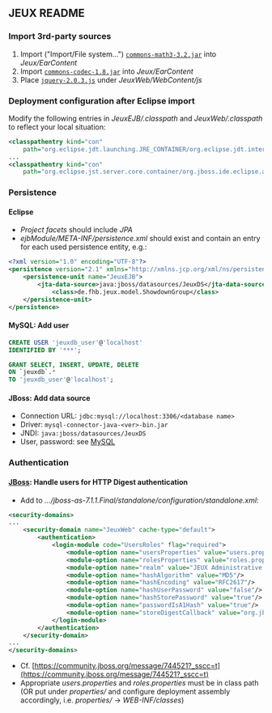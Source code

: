 ## JEUX README

### Import 3rd-party sources

1. Import ("Import/File system...") [`commons-math3-3.2.jar`](http://commons.apache.org/proper/commons-math) into _Jeux/EarContent_
3. Import [`commons-codec-1.8.jar`](http://commons.apache.org/proper/commons-codec) into _Jeux/EarContent_
3. Place [`jquery-2.0.3.js`](http://jquery.com/) under _JeuxWeb/WebContent/js_

### Deployment configuration after Eclipse import

Modify the following entries in _JeuxEJB/.classpath_ and _JeuxWeb/.classpath_ to reflect your local situation:

```xml
<classpathentry kind="con" 
    path="org.eclipse.jdt.launching.JRE_CONTAINER/org.eclipse.jdt.internal.debug.ui.launcher.StandardVMType/java-7-openjdk-i386">
...
<classpathentry kind="con"
    path="org.eclipse.jst.server.core.container/org.jboss.ide.eclipse.as.core.server.runtime.runtimeTarget/JBoss 7.1 Runtime 1">
```

### Persistence

#### Eclipse

- _Project facets_ should include _JPA_
- _ejbModule/META-INF/persistence.xml_ should exist and contain an entry for each used persistence entity, e.g.:

```xml
<?xml version="1.0" encoding="UTF-8"?>
<persistence version="2.1" xmlns="http://xmlns.jcp.org/xml/ns/persistence" xmlns:xsi="http://www.w3.org/2001/XMLSchema-instance" xsi:schemaLocation="http://xmlns.jcp.org/xml/ns/persistence http://xmlns.jcp.org/xml/ns/persistence/persistence_2_1.xsd">
	<persistence-unit name="JeuxEJB">
		<jta-data-source>java:jboss/datasources/JeuxDS</jta-data-source>
        	<class>de.fhb.jeux.model.ShowdownGroup</class>
	</persistence-unit>
</persistence>
```


#### MySQL: Add user

```sql
CREATE USER 'jeuxdb_user'@'localhost' 
IDENTIFIED BY '***';

GRANT SELECT, INSERT, UPDATE, DELETE 
ON `jeuxdb`.* 
TO 'jeuxdb_user'@'localhost';
```


#### JBoss: Add data source

- Connection URL: `jdbc:mysql://localhost:3306/<database name>`
- Driver: `mysql-connector-java-<ver>-bin.jar`
- JNDI: `java:jboss/datasources/JeuxDS`
- User, password: see <a href="#mysql-add-user">MySQL</a>


### Authentication

#### [JBoss](http://www.jboss.org/jbossas/downloads): Handle users for HTTP Digest authentication

- Add to _.../jboss-as-7.1.1.Final/standalone/configuration/standalone.xml_:

```xml
<security-domains>
...
    <security-domain name="JeuxWeb" cache-type="default">
        <authentication>
            <login-module code="UsersRoles" flag="required">
                <module-option name="usersProperties" value="users.properties"/>
                <module-option name="rolesProperties" value="roles.properties"/>
                <module-option name="realm" value="JEUX Administrative view"/>
                <module-option name="hashAlgorithm" value="MD5"/>
                <module-option name="hashEncoding" value="RFC2617"/>
                <module-option name="hashUserPassword" value="false"/>
                <module-option name="hashStorePassword" value="true"/>
                <module-option name="passwordIsA1Hash" value="true"/>
                <module-option name="storeDigestCallback" value="org.jboss.security.auth.callback.RFC2617Digest"/>
            </login-module>
        </authentication>
    </security-domain>
...
</security-domains>
```

- Cf. [https://community.jboss.org/message/744521?_sscc=t](https://community.jboss.org/message/744521?_sscc=t)
- Appropriate _users.properties_ and _roles.properties_ must be in class path (OR put under _properties/_ and configure deployment assembly accordingly, i.e. _properties/_ -> _WEB-INF/classes_)
